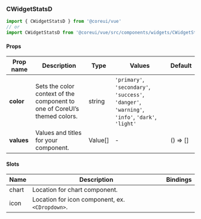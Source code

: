 ### CWidgetStatsD

```jsx
import { CWidgetStatsD } from '@coreui/vue'
// or
import CWidgetStatsD from '@coreui/vue/src/components/widgets/CWidgetStatsD'
```

#### Props

| Prop name  | Description                                                               | Type    | Values                                                                                          | Default  |
| ---------- | ------------------------------------------------------------------------- | ------- | ----------------------------------------------------------------------------------------------- | -------- |
| **color**  | Sets the color context of the component to one of CoreUI’s themed colors. | string  | `'primary'`, `'secondary'`, `'success'`, `'danger'`, `'warning'`, `'info'`, `'dark'`, `'light'` |          |
| **values** | Values and titles for your component.                                     | Value[] | -                                                                                               | () => [] |

#### Slots

| Name  | Description                                     | Bindings |
| ----- | ----------------------------------------------- | -------- |
| chart | Location for chart component.                   |          |
| icon  | Location for icon component, ex. `<CDropdown>`. |          |
